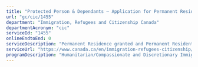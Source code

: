```yaml
---
title: "Protected Person & Dependants – Application for Permanent Residence"
url: "gc/cic/1455"
department: "Immigration, Refugees and Citizenship Canada"
departmentAcronym: "cic"
serviceId: "1455"
onlineEndtoEnd: 0
serviceDescription: "Permanent Residence granted and Permanent Resident card issued to protected persons in Canada and to their dependants, who may be either in Canada or overseas, provided that they meet the definition of “family member” in our regulations."
serviceUrl: "https://www.canada.ca/en/immigration-refugees-citizenship/corporate/publications-manuals/operational-bulletins-manuals/permanent-residence/protected-persons/stage-1-eligibility.html"
programDescription: "Humanitarian/Compassionate and Discretionary Immigration,Citizenship"
---
```

